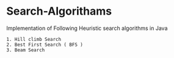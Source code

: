 Search-Algorithams
==================

Implementation of Following Heuristic search algorithms in Java
    
    1. Hill climb Search
    2. Best First Search ( BFS )
    3. Beam Search
